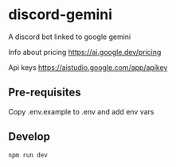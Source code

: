 # discord-gemini

A discord bot linked to google gemini

Info about pricing https://ai.google.dev/pricing

Api keys https://aistudio.google.com/app/apikey

## Pre-requisites

Copy .env.example to .env and add env vars

## Develop

```bash
npm run dev
```
